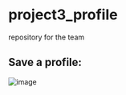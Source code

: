 # project3_profile
repository for the team

## Save a profile:
![image](https://user-images.githubusercontent.com/93163143/147494751-e612c7af-c5d8-4889-bfd7-39c904da869d.png)







